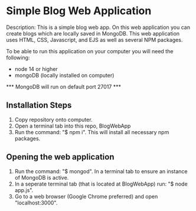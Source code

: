 # Simple Blog Web Application

Description: This is a simple blog web app. On this web application you can create blogs which are locally saved in MongoDB. This web application uses HTML, CSS, Javascript, and EJS as well as several NPM packages.

To be able to run this application on your computer you will need the following:

- node 14 or higher
- mongoDB (locally installed on computer)

*** MongoDB will run on default port 27017 ***

## Installation Steps
1. Copy repository onto computer.
2. Open a terminal tab into this repo, BlogWebApp
3. Run the command: "$ npm i". This will install all necessary npm packages.

## Opening the web application
1. Run the command: "$ mongod". In a terminal tab to ensure an instance of MongoDB is active.
2. In a seperate terminal tab (that is located at BlogWebApp) run: "$ node app.js".
3. Go to a web browser (Google Chrome preferred) and open "localhost:3000".
